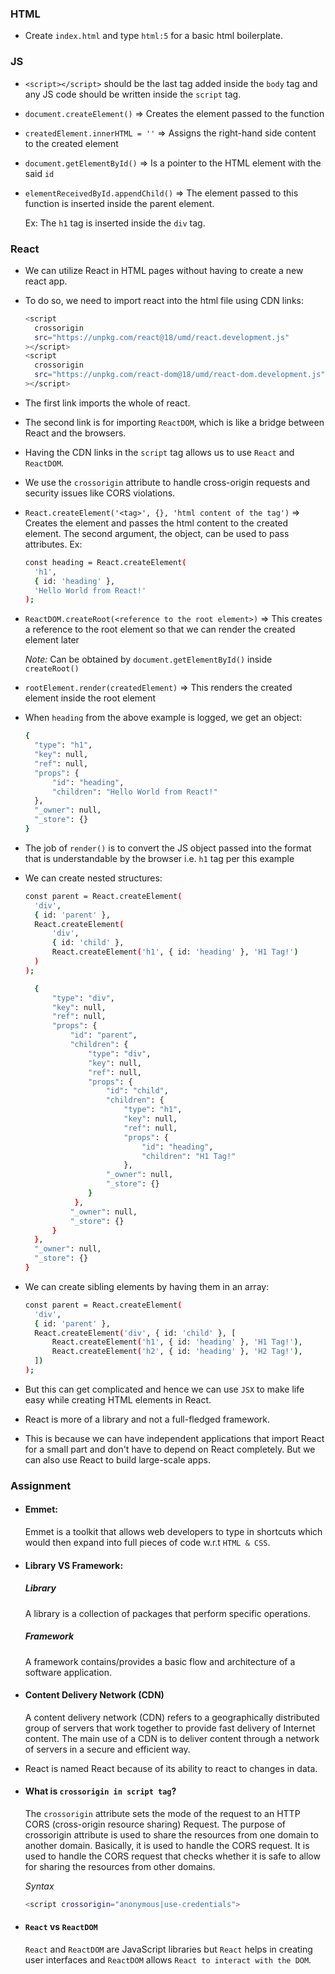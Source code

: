### HTML

- Create `index.html` and type `html:5` for a basic html boilerplate.

### JS

- `<script></script>` should be the last tag added inside the `body` tag and any JS code should be written inside the `script` tag.
- `document.createElement()` => Creates the element passed to the function
- `createdElement.innerHTML = ''` => Assigns the right-hand side content to the created element
- `document.getElementById()` => Is a pointer to the HTML element with the said `id`
- `elementReceivedById.appendChild()` => The element passed to this function is inserted inside the parent element.

  Ex: The `h1` tag is inserted inside the `div` tag.

### React

- We can utilize React in HTML pages without having to create a new react app.
- To do so, we need to import react into the html file using CDN links:
  ```sh
  <script
    crossorigin
    src="https://unpkg.com/react@18/umd/react.development.js"
  ></script>
  <script
    crossorigin
    src="https://unpkg.com/react-dom@18/umd/react-dom.development.js"
  ></script>
  ```
- The first link imports the whole of react.
- The second link is for importing `ReactDOM`, which is like a bridge between React and the browsers.
- Having the CDN links in the `script` tag allows us to use `React` and `ReactDOM`.
- We use the `crossorigin` attribute to handle cross-origin requests and security issues like CORS violations.
- `React.createElement('<tag>', {}, 'html content of the tag')` => Creates the element and passes the html content to the created element. The second argument, the object, can be used to pass attributes.
  Ex:

  ```sh
  const heading = React.createElement(
    'h1',
    { id: 'heading' },
    'Hello World from React!'
  );

  ```

- `ReactDOM.createRoot(<reference to the root element>)` => This creates a reference to the root element so that we can render the created element later

  _Note:_ Can be obtained by `document.getElementById()` inside `createRoot()`

- `rootElement.render(createdElement)` => This renders the created element inside the root element
- When `heading` from the above example is logged, we get an object:

  ```sh
  {
    "type": "h1",
    "key": null,
    "ref": null,
    "props": {
        "id": "heading",
        "children": "Hello World from React!"
    },
    "_owner": null,
    "_store": {}
  }
  ```

- The job of `render()` is to convert the JS object passed into the format that is understandable by the browser i.e. `h1` tag per this example
- We can create nested structures:

  ```sh
  const parent = React.createElement(
    'div',
    { id: 'parent' },
    React.createElement(
        'div',
        { id: 'child' },
        React.createElement('h1', { id: 'heading' }, 'H1 Tag!')
    )
  );
  ```

  ```sh
    {
        "type": "div",
        "key": null,
        "ref": null,
        "props": {
            "id": "parent",
            "children": {
                "type": "div",
                "key": null,
                "ref": null,
                "props": {
                    "id": "child",
                    "children": {
                        "type": "h1",
                        "key": null,
                        "ref": null,
                        "props": {
                            "id": "heading",
                            "children": "H1 Tag!"
                        },
                    "_owner": null,
                    "_store": {}
                }
             },
            "_owner": null,
            "_store": {}
        }
    },
    "_owner": null,
    "_store": {}
  }
  ```

- We can create sibling elements by having them in an array:
  ```sh
  const parent = React.createElement(
    'div',
    { id: 'parent' },
    React.createElement('div', { id: 'child' }, [
        React.createElement('h1', { id: 'heading' }, 'H1 Tag!'),
        React.createElement('h2', { id: 'heading' }, 'H2 Tag!'),
    ])
  );
  ```
- But this can get complicated and hence we can use `JSX` to make life easy while creating HTML elements in React.

- React is more of a library and not a full-fledged framework.
- This is because we can have independent applications that import React for a small part and don't have to depend on React completely. But we can also use React to build large-scale apps.

### Assignment

- #### Emmet:
  Emmet is a toolkit that allows web developers to type in shortcuts which would then expand into full pieces of code w.r.t `HTML & CSS`.
- #### Library VS Framework:
  ##### Library
  A library is a collection of packages that perform specific operations.
  ##### Framework
  A framework contains/provides a basic flow and architecture of a software application.
- #### Content Delivery Network (CDN)
  A content delivery network (CDN) refers to a geographically distributed group of servers that work together to provide fast delivery of Internet content. The main use of a CDN is to deliver content through a network of servers in a secure and efficient way.
- React is named React because of its ability to react to changes in data.
- #### What is `crossorigin in script tag`?

  The `crossorigin` attribute sets the mode of the request to an HTTP CORS (cross-origin resource sharing) Request.
  The purpose of crossorigin attribute is used to share the resources from one domain to another domain. Basically, it is used to handle the CORS request. It is used to handle the CORS request that checks whether it is safe to allow for sharing the resources from other domains.

  _Syntax_

  ```sh
  <script crossorigin="anonymous|use-credentials">
  ```

- #### `React` vs `ReactDOM`
  `React` and `ReactDOM` are JavaScript libraries but `React` helps in creating user interfaces and `ReactDOM` allows `React to interact with the DOM`.
